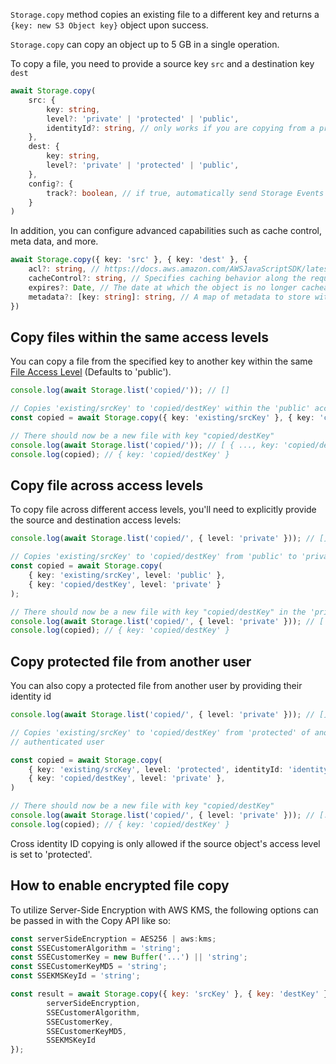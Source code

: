 `Storage.copy` method copies an existing file to a different key and returns a `{key: new S3 Object key}` object upon
success.

<amplify-callout>

`Storage.copy` can copy an object up to 5 GB in a single operation.

</amplify-callout>

To copy a file, you need to provide a source key `src` and a destination key `dest`

```typescript
await Storage.copy(
	src: { 
		key: string,
		level?: 'private' | 'protected' | 'public',
		identityId?: string, // only works if you are copying from a protected file 
	},
	dest: { 
		key: string,
		level?: 'private' | 'protected' | 'public',
	}, 
	config?: {
		track?: boolean, // if true, automatically send Storage Events to Amazon Pinpoint
	}
)
```

In addition, you can configure advanced capabilities such as cache control, meta data, and more.

```typescript
await Storage.copy({ key: 'src' }, { key: 'dest' }, {
	acl?: string, // https://docs.aws.amazon.com/AWSJavaScriptSDK/latest/AWS/S3.html#upload-property
	cacheControl?: string, // Specifies caching behavior along the request/reply chain
	expires?: Date, // The date at which the object is no longer cacheable
	metadata?: [key: string]: string, // A map of metadata to store with the object in S3
})
```

## Copy files within the same access levels

You can copy a file from the specified key to another key within the same [File Access Level](~/lib/storage/configureaccess.md) (Defaults to 'public').

```typescript
console.log(await Storage.list('copied/')); // []

// Copies 'existing/srcKey' to 'copied/destKey' within the 'public' access level
const copied = await Storage.copy({ key: 'existing/srcKey' }, { key: 'copied/destKey' });

// There should now be a new file with key "copied/destKey"
console.log(await Storage.list('copied/')); // [ { ..., key: 'copied/destKey' } ]
console.log(copied); // { key: 'copied/destKey' }
```

## Copy file across access levels

To copy file across different access levels, you'll need to explicitly provide the source and destination access levels:

```typescript
console.log(await Storage.list('copied/', { level: 'private' })); // []

// Copies 'existing/srcKey' to 'copied/destKey' from 'public' to 'private'
const copied = await Storage.copy(
	{ key: 'existing/srcKey', level: 'public' }, 
	{ key: 'copied/destKey', level: 'private' }
);

// There should now be a new file with key "copied/destKey" in the 'private' level
console.log(await Storage.list('copied/', { level: 'private' })); // [ { ..., key: 'copied/destKey' } ]
console.log(copied); // { key: 'copied/destKey' }
```

## Copy protected file from another user

You can also copy a protected file from another user by providing their identity id

```typescript
console.log(await Storage.list('copied/', { level: 'private' })); // []

// Copies 'existing/srcKey' to 'copied/destKey' from 'protected' of another identity ID to 'private' of the current
// authenticated user

const copied = await Storage.copy(
	{ key: 'existing/srcKey', level: 'protected', identityId: 'identityId' },
	{ key: 'copied/destKey', level: 'private' },
)

// There should now be a new file with key "copied/destKey"
console.log(await Storage.list('copied/', { level: 'private' })); // [..., key: 'copied/destKey']
console.log(copied); // { key: 'copied/destKey' }
```

<amplify-callout>
Cross identity ID copying is only allowed if the source object's access level is set to 'protected'.
</amplify-callout>

## How to enable encrypted file copy

To utilize Server-Side Encryption with AWS KMS, the following options can be passed in with the Copy API like so:

```javascript
const serverSideEncryption = AES256 | aws:kms;
const SSECustomerAlgorithm = 'string';
const SSECustomerKey = new Buffer('...') || 'string';
const SSECustomerKeyMD5 = 'string';
const SSEKMSKeyId = 'string';

const result = await Storage.copy({ key: 'srcKey' }, { key: 'destKey' }, {
		serverSideEncryption,
		SSECustomerAlgorithm,
		SSECustomerKey,
		SSECustomerKeyMD5,
		SSEKMSKeyId
});
```
